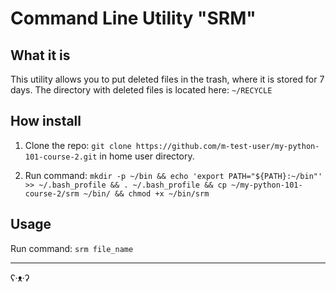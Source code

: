 # Command Line Utility "SRM"

## What it is
This utility allows you to put deleted files in the trash, where it is stored for 7 days. 
The directory with deleted files is located here: `~/RECYCLE`

## How install
1. Clone the repo: `git clone https://github.com/m-test-user/my-python-101-course-2.git` in home user directory.

2. Run command: `mkdir -p ~/bin && echo 'export PATH="${PATH}:~/bin"' >> ~/.bash_profile && . ~/.bash_profile && cp ~/my-python-101-course-2/srm ~/bin/ && chmod +x ~/bin/srm`

## Usage
Run command: `srm file_name`

---
ʕ·ᴥ·ʔ
